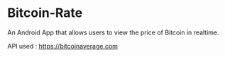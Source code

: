 # Bitcoin-Rate
An Android App that allows users to view the price of Bitcoin in realtime. 

API used : https://bitcoinaverage.com



